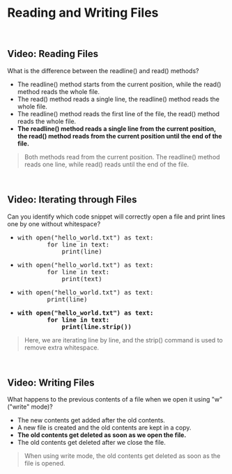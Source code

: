 # Reading and Writing Files

<br>

## Video: Reading Files

What is the difference between the readline() and read() methods?

* The readline() method starts from the current position, while the read() method reads the whole file.
* The read() method reads a single line, the readline() method reads the whole file.
* The readline() method reads the first line of the file, the read() method reads the whole file.
* **The readline() method reads a single line from the current position, the read() method reads from the current position until the end of the file.**

> Both methods read from the current position. The readline() method reads one line, while read() reads until the end of the file.

<br>

## Video: Iterating through Files

Can you identify which code snippet will correctly open a file and print lines one by one without whitespace?

<ul>
    <li><pre>with open("hello_world.txt") as text:
        for line in text:
            print(line)</pre></li>
    <li><pre>with open("hello_world.txt") as text:
        for line in text:
            print(text)</pre></li>
    <li><pre>with open("hello_world.txt") as text:
        print(line)</pre></li>
    <li><pre><b>with open("hello_world.txt") as text:
        for line in text:
            print(line.strip())</b></pre></li>
</ul>

> Here, we are iterating line by line, and the strip() command is used to remove extra whitespace.

<br>

## Video: Writing Files

What happens to the previous contents of a file when we open it using "w" ("write" mode)?

* The new contents get added after the old contents.
* A new file is created and the old contents are kept in a copy.
* **The old contents get deleted as soon as we open the file.**
* The old contents get deleted after we close the file.

> When using write mode, the old contents get deleted as soon as the file is opened.